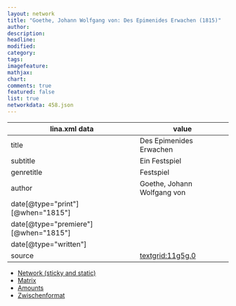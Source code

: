 ```yaml
---
layout: network
title: "Goethe, Johann Wolfgang von: Des Epimenides Erwachen (1815)"
author:
description:
headline:
modified:
category:
tags:
imagefeature: 
mathjax: 
chart: 
comments: true
featured: false
list: true
networkdata: 458.json
---
```

lina.xml data  | value
------------- | -------------
title|Des Epimenides Erwachen
subtitle|Ein Festspiel
genretitle|Festspiel
author|Goethe, Johann Wolfgang von
date[@type="print"][@when="1815"]|
date[@type="premiere"][@when="1815"]|
date[@type="written"]|
source|[textgrid:11g5g.0](https://textgridlab.org/1.0/tgcrud-public/rest/textgrid:11g5g.0/data)



* [Network (sticky and static)](/linas/network458)
* [Matrix](/linas/matrix458)
* [Amounts](/linas/amount458)
* [Zwischenformat](/linas/lina458 )
